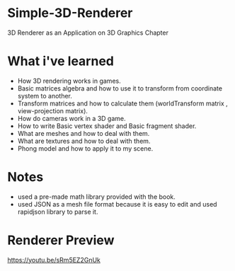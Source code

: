 # Simple-3D-Renderer
3D Renderer as an Application on 3D Graphics Chapter 

# What i've learned
- How 3D rendering works in games.
- Basic matrices algebra and how to use it to transform from coordinate system to another.
- Transform matrices and how to calculate them (worldTransform matrix , view-projection matrix). 
- How do cameras work in a 3D game.
- How to write Basic vertex shader and Basic fragment shader.
- What are meshes and how to deal with them.
- What are textures and how to deal with them.
- Phong model and how to apply it to my scene. 

# Notes
- used a pre-made math library provided with the book.
- used JSON as a mesh file format because it is easy to edit and used 
  rapidjson library to parse it. 

# Renderer Preview
https://youtu.be/sRm5EZ2GnUk
